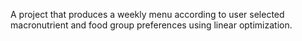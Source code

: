 A project that produces a weekly menu according to user selected macronutrient and food group preferences using
linear optimization.